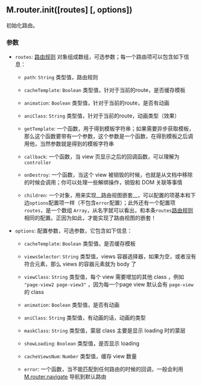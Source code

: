 ## M.router.init([routes] [, options])

初始化路由。

### 参数

* `routes`: [路由规则](/M.router.rules) 对象组成数组，可选参数；每一个路由项可以包含如下信息：

	* `path`: `String` 类型值，路由规则

	* `cacheTemplate`: `Boolean` 类型值，针对于当前的route，是否缓存模板

	* `animation`: `Boolean` 类型值，针对于当前的route，是否有动画

	* `aniClass`: `String` 类型值，针对于当前的route，动画类型（效果）

	* `getTemplate`: 一个函数，用于得到模板字符串；如果需要异步获取模板，那么这个函数要带有一个参数，这个参数是一个函数，在得到模板之后调用他，当然参数就是得到的模板字符串

	* `callback`: 一个函数，当 view 页显示之后的回调函数，可以理解为 `controller`

	* `onDestroy`: 一个函数，当这个 view 被销毁的时候，也就是从文档中移除的时候会调用；你可以处理一些解绑操作，销毁和 DOM 关联等事情

	* `children`: 一个对象，用来实现__路由视图嵌套__，可以配置的项基本和下边`options`配置项一样（不包含`error`配置）；此外还有一个配置项`routes`，是一个数组 `Array`，从名字就可以看出，和本条`routes`[路由规则](/M.router.rules)相同的配置。正因为如此，才能实现了路由视图的嵌套！

* `options`: 配置参数，可选参数，它包含如下信息：

	* `cacheTemplate`: `Boolean` 类型值，是否缓存模板

	* `viewsSelector`: `String` 类型值，views 容器选择器，如果为空，或者没有符合元素，那么 views 的容器元素就为 body 了

	* `viewClass`: `String` 类型值，每个 view 需要增加的其他 class ，例如 `"page-view2 page-view3"` ，因为每一个page view 默认会有 `page-view` 的 class 

	* `animation`: `Boolean` 类型值，是否有动画

	* `aniClass`: `String` 类型值，有动画的话，动画的类型

	* `maskClass`: `String` 类型值，蒙层 class 主要是显示 loading 时的蒙层

	* `showLoading`: `Boolean` 类型值，是否显示 loading

	* `cacheViewsNum`: `Number` 类型值，缓存 view 数量

	* `error`: 一个函数，当不能匹配到任何路由的时候的回调，一般会利用 [M.router.navigate](/M.router.navigate) 导航到默认路由
